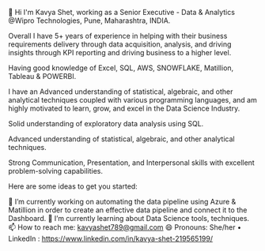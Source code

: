 👋 Hi I'm Kavya Shet, working as a Senior Executive - Data & Analytics @Wipro Technologies, Pune, Maharashtra, INDIA.

Overall I have 5+ years of experience in helping with their business requirements delivery through data acquisition, analysis, and driving insights through KPI reporting and driving business to a higher level.

Having good knowledge of Excel, SQL, AWS, SNOWFLAKE, Matillion, Tableau & POWERBI.

I have an Advanced understanding of statistical, algebraic, and other analytical techniques coupled with various programming languages, and am highly motivated to learn, grow, and excel in the Data Science Industry.

Solid understanding of exploratory data analysis using SQL.

Advanced understanding of statistical, algebraic, and other analytical techniques.

Strong Communication, Presentation, and Interpersonal skills with excellent problem-solving capabilities.

Here are some ideas to get you started:

🔭 I’m currently working on automating the data pipeline using Azure & Matillion in order to create an effective data pipeline and connect it to the Dashboard.
🌱 I’m currently learning about Data Science tools, techniques.
📫 How to reach me: kavyashet789@gmail.com
😄 Pronouns: She/her
• LinkedIn : https://www.linkedin.com/in/kavya-shet-219565199/

